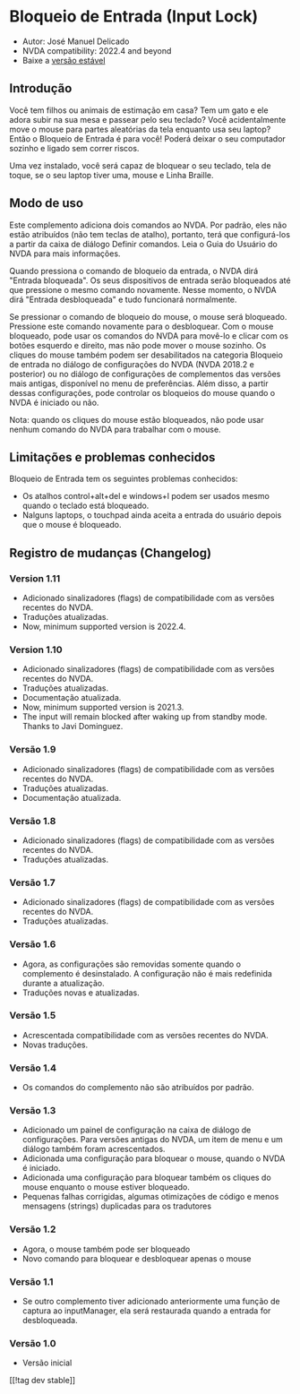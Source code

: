 # Bloqueio de Entrada (Input Lock) #

* Autor: José Manuel Delicado
* NVDA compatibility: 2022.4 and beyond
* Baixe a [versão estável][1]

## Introdução

Você tem filhos ou animais de estimação em casa? Tem um gato e ele adora
subir na sua mesa e passear  pelo seu teclado? Você acidentalmente move o
mouse para partes aleatórias da tela enquanto usa seu laptop? Então o
Bloqueio de Entrada é para você! Poderá deixar o seu computador sozinho e
ligado sem correr riscos.

Uma vez instalado, você será capaz de bloquear o seu teclado, tela de toque,
se o seu laptop tiver uma, mouse e Linha Braille.

## Modo de uso

Este complemento adiciona dois comandos ao NVDA. Por padrão, eles não estão
atribuídos (não tem teclas de atalho), portanto, terá que configurá-los a
partir da caixa de diálogo Definir comandos. Leia o Guia do Usuário do NVDA
para mais informações.

Quando pressiona o comando de bloqueio da entrada, o NVDA dirá "Entrada
bloqueada". Os seus dispositivos de entrada serão bloqueados até que
pressione o mesmo comando novamente. Nesse momento, o NVDA dirá "Entrada
desbloqueada" e tudo funcionará normalmente.

Se pressionar o comando de bloqueio do mouse, o mouse será
bloqueado. Pressione este comando novamente para o desbloquear. Com o mouse
bloqueado, pode usar os comandos do NVDA para movê-lo e clicar com os botões
esquerdo e direito, mas não pode mover o mouse sozinho. Os cliques do mouse
também podem ser desabilitados na categoria Bloqueio de entrada no diálogo
de configurações do NVDA (NVDA 2018.2 e posterior) ou no diálogo de
configurações de complementos das versões mais antigas, disponível no menu
de preferências. Além disso, a partir dessas configurações, pode controlar
os bloqueios do mouse quando o NVDA é iniciado ou não.

Nota: quando os cliques do mouse estão bloqueados, não pode usar nenhum
comando do NVDA para trabalhar com o mouse.

## Limitações e problemas conhecidos

Bloqueio de Entrada tem os seguintes problemas conhecidos:

* Os atalhos control+alt+del e windows+l podem ser usados mesmo quando o
  teclado está bloqueado.
* Nalguns laptops, o touchpad ainda aceita a entrada do usuário depois que o
  mouse é bloqueado.

## Registro de mudanças (Changelog)

### Version 1.11

* Adicionado sinalizadores (flags) de compatibilidade com as versões
  recentes do NVDA.
* Traduções atualizadas.
* Now, minimum supported version is 2022.4.

### Version 1.10

* Adicionado sinalizadores (flags) de compatibilidade com as versões
  recentes do NVDA.
* Traduções atualizadas.
* Documentação atualizada.
* Now, minimum supported version is 2021.3.
* The input will remain blocked after waking up from standby mode. Thanks to
  Javi Dominguez.

### Versão 1.9

* Adicionado sinalizadores (flags) de compatibilidade com as versões
  recentes do NVDA.
* Traduções atualizadas.
* Documentação atualizada.

### Versão 1.8

* Adicionado sinalizadores (flags) de compatibilidade com as versões
  recentes do NVDA.
* Traduções atualizadas.

### Versão 1.7

* Adicionado sinalizadores (flags) de compatibilidade com as versões
  recentes do NVDA.
* Traduções atualizadas.

### Versão 1.6

* Agora, as configurações são removidas somente quando o complemento é
  desinstalado. A configuração não é mais redefinida durante a atualização.
* Traduções novas e atualizadas.

### Versão 1.5

* Acrescentada compatibilidade com as versões recentes do NVDA.
* Novas traduções.

### Versão 1.4

* Os comandos do complemento não são atribuídos por padrão.

### Versão 1.3

* Adicionado um painel de configuração na caixa de diálogo de
  configurações. Para versões antigas do NVDA, um item de menu e um diálogo
  também foram acrescentados.
* Adicionada uma configuração para bloquear o mouse, quando o NVDA é
  iniciado.
* Adicionada uma configuração para bloquear também os cliques do mouse
  enquanto o mouse estiver bloqueado.
* Pequenas falhas corrigidas, algumas otimizações de código e menos
  mensagens (strings) duplicadas para os tradutores

### Versão 1.2

* Agora, o mouse também pode ser bloqueado
* Novo comando para bloquear e desbloquear apenas o mouse

### Versão 1.1

* Se outro complemento tiver adicionado anteriormente uma função de captura
  ao inputManager, ela será restaurada quando a entrada for desbloqueada.

### Versão 1.0

* Versão inicial

[[!tag dev stable]]

[1]: https://www.nvaccess.org/addonStore/legacy?file=inputLock
